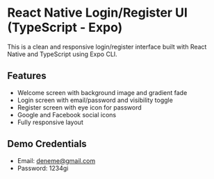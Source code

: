 # React Native Login/Register UI (TypeScript - Expo)

This is a clean and responsive login/register interface built with React Native and TypeScript using Expo CLI.

## Features
- Welcome screen with background image and gradient fade
- Login screen with email/password and visibility toggle
- Register screen with eye icon for password
- Google and Facebook social icons
- Fully responsive layout

## Demo Credentials
- Email: deneme@gmail.com
- Password: 1234gi